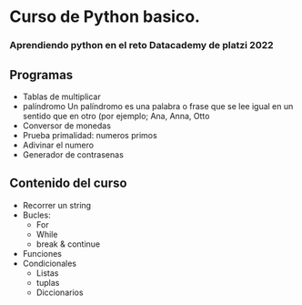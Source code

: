 # Curso de Python basico.

### Aprendiendo python en el reto Datacademy de platzi 2022

## Programas

- Tablas de multiplicar
- palíndromo
  Un palíndromo es una palabra o frase que se lee igual en un sentido que en otro (por ejemplo; Ana, Anna, Otto
- Conversor de monedas
- Prueba primalidad: numeros primos
- Adivinar el numero
- Generador de contrasenas

## Contenido del curso

- Recorrer un string
- Bucles:
  - For
  - While
  - break & continue
- Funciones
- Condicionales
  - Listas
  - tuplas
  - Diccionarios
